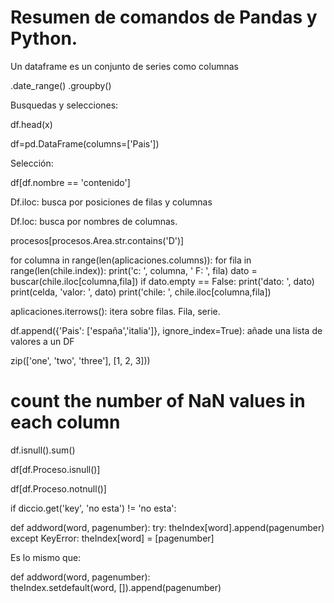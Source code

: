 # Resumen de comandos de Pandas y Python.

Un dataframe es un conjunto de series como columnas

.date_range()
.groupby()

Busquedas y selecciones:

df.head(x)

df=pd.DataFrame(columns=['Pais'])

Selección:

 df[df.nombre == 'contenido']


Df.iloc: busca por posiciones de filas y columnas

Df.loc: busca por nombres de columnas.

procesos[procesos.Area.str.contains('D')]

for columna in range(len(aplicaciones.columns)):
    for fila in range(len(chile.index)):
        print('c: ', columna, ' F: ', fila)
        dato = buscar(chile.iloc[columna,fila])
        if dato.empty == False:
            print('dato: ', dato)
            print(celda, 'valor: ', dato)
            print('chile: ', chile.iloc[columna,fila])


aplicaciones.iterrows(): itera sobre filas. Fila, serie.

df.append({'Pais': ['españa','italia']}, ignore_index=True): añade una lista de valores a un DF

zip(['one', 'two', 'three'], [1, 2, 3]))


# count the number of NaN values in each column
   df.isnull().sum()

df[df.Proceso.isnull()]

df[df.Proceso.notnull()]

if diccio.get('key', 'no esta') != 'no esta':

def addword(word, pagenumber):
    try: theIndex[word].append(pagenumber) 
    except KeyError: theIndex[word] = [pagenumber]

Es lo mismo que:

def addword(word, pagenumber):    
	theIndex.setdefault(word, []).append(pagenumber)

